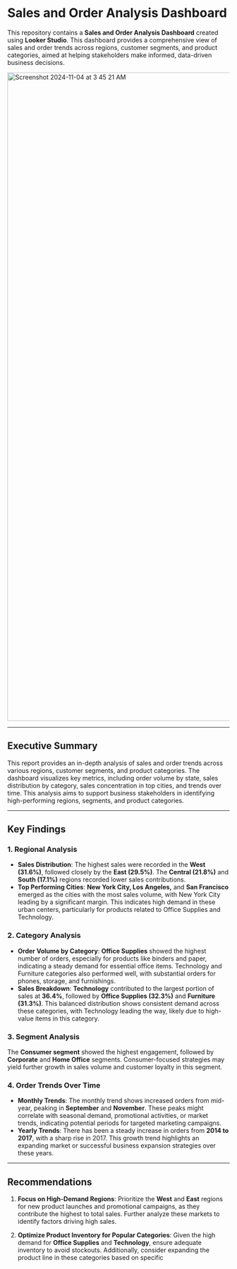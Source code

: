 # Sales and Order Analysis Dashboard

This repository contains a **Sales and Order Analysis Dashboard** created using **Looker Studio**. This dashboard provides a comprehensive view of sales and order trends across regions, customer segments, and product categories, aimed at helping stakeholders make informed, data-driven business decisions.


<img width="1470" alt="Screenshot 2024-11-04 at 3 45 21 AM" src="https://github.com/user-attachments/assets/c05ce112-b569-4a7b-bfde-119879fa358d">

---

## Executive Summary

This report provides an in-depth analysis of sales and order trends across various regions, customer segments, and product categories. The dashboard visualizes key metrics, including order volume by state, sales distribution by category, sales concentration in top cities, and trends over time. This analysis aims to support business stakeholders in identifying high-performing regions, segments, and product categories.

---

## Key Findings

### 1. Regional Analysis

- **Sales Distribution**: The highest sales were recorded in the **West (31.6%)**, followed closely by the **East (29.5%)**. The **Central (21.8%)** and **South (17.1%)** regions recorded lower sales contributions.
- **Top Performing Cities**: **New York City, Los Angeles,** and **San Francisco** emerged as the cities with the most sales volume, with New York City leading by a significant margin. This indicates high demand in these urban centers, particularly for products related to Office Supplies and Technology.

### 2. Category Analysis

- **Order Volume by Category**: **Office Supplies** showed the highest number of orders, especially for products like binders and paper, indicating a steady demand for essential office items. Technology and Furniture categories also performed well, with substantial orders for phones, storage, and furnishings.
- **Sales Breakdown**: **Technology** contributed to the largest portion of sales at **36.4%**, followed by **Office Supplies (32.3%)** and **Furniture (31.3%)**. This balanced distribution shows consistent demand across these categories, with Technology leading the way, likely due to high-value items in this category.

### 3. Segment Analysis

The **Consumer segment** showed the highest engagement, followed by **Corporate** and **Home Office** segments. Consumer-focused strategies may yield further growth in sales volume and customer loyalty in this segment.

### 4. Order Trends Over Time

- **Monthly Trends**: The monthly trend shows increased orders from mid-year, peaking in **September** and **November**. These peaks might correlate with seasonal demand, promotional activities, or market trends, indicating potential periods for targeted marketing campaigns.
- **Yearly Trends**: There has been a steady increase in orders from **2014 to 2017**, with a sharp rise in 2017. This growth trend highlights an expanding market or successful business expansion strategies over these years.

---

## Recommendations

1. **Focus on High-Demand Regions**: Prioritize the **West** and **East** regions for new product launches and promotional campaigns, as they contribute the highest to total sales. Further analyze these markets to identify factors driving high sales.
   
2. **Optimize Product Inventory for Popular Categories**: Given the high demand for **Office Supplies** and **Technology**, ensure adequate inventory to avoid stockouts. Additionally, consider expanding the product line in these categories based on specific 
